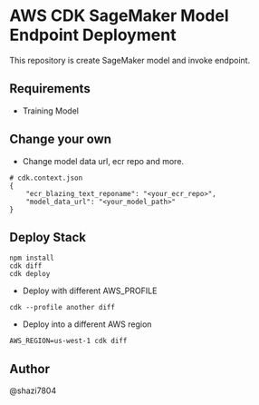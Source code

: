 # AWS CDK SageMaker Model Endpoint Deployment

This repository is create SageMaker model and invoke endpoint.

## Requirements

- Training Model

## Change your own

- Change model data url, ecr repo and more.

```
# cdk.context.json
{
    "ecr_blazing_text_reponame": "<your_ecr_repo>",
    "model_data_url": "<your_model_path>"
}
```

## Deploy Stack

```
npm install
cdk diff
cdk deploy
```

- Deploy with different AWS_PROFILE

```
cdk --profile another diff
```

- Deploy into a different AWS region

```
AWS_REGION=us-west-1 cdk diff
```

## Author

@shazi7804
